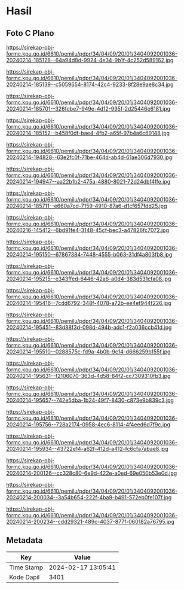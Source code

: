 # Hasil

## Foto C Plano

https://sirekap-obj-formc.kpu.go.id/6610/pemilu/pdpr/34/04/09/20/01/3404092001036-20240214-185128--64a94d8d-9924-4e34-9b1f-4c252d589162.jpg

https://sirekap-obj-formc.kpu.go.id/6610/pemilu/pdpr/34/04/09/20/01/3404092001036-20240214-185139--c5059654-8174-42c4-9233-8f28e9ae8c34.jpg

https://sirekap-obj-formc.kpu.go.id/6610/pemilu/pdpr/34/04/09/20/01/3404092001036-20240214-185701--326fdbe7-949e-4d12-995f-2d25446e6181.jpg

https://sirekap-obj-formc.kpu.go.id/6610/pemilu/pdpr/34/04/09/20/01/3404092001036-20240214-185152--b458f0df-bae4-4fb2-a65f-97b4a6c69148.jpg

https://sirekap-obj-formc.kpu.go.id/6610/pemilu/pdpr/34/04/09/20/01/3404092001036-20240214-194828--63e2fc0f-71be-464d-ab4d-61ae306d7930.jpg

https://sirekap-obj-formc.kpu.go.id/6610/pemilu/pdpr/34/04/09/20/01/3404092001036-20240214-194947--aa22b1b2-475a-4880-8021-72d24dbf4ffe.jpg

https://sirekap-obj-formc.kpu.go.id/6610/pemilu/pdpr/34/04/09/20/01/3404092001036-20240214-185711--e660a7cd-7159-4910-87a6-d1cf657fdd25.jpg

https://sirekap-obj-formc.kpu.go.id/6610/pemilu/pdpr/34/04/09/20/01/3404092001036-20240216-145412--6bd91fe4-3148-45cf-bec3-a47826fc7072.jpg

https://sirekap-obj-formc.kpu.go.id/6610/pemilu/pdpr/34/04/09/20/01/3404092001036-20240214-195150--67867384-7448-4555-b063-31df4a803fb8.jpg

https://sirekap-obj-formc.kpu.go.id/6610/pemilu/pdpr/34/04/09/20/01/3404092001036-20240214-195215--e343ffed-6446-42a6-a0d4-383d531cfa08.jpg

https://sirekap-obj-formc.kpu.go.id/6610/pemilu/pdpr/34/04/09/20/01/3404092001036-20240214-195416--7cdd6792-348f-4078-a72b-ee4ef944f226.jpg

https://sirekap-obj-formc.kpu.go.id/6610/pemilu/pdpr/34/04/09/20/01/3404092001036-20240214-195451--83d88f3d-098d-494b-adc1-f2a036ccb41d.jpg

https://sirekap-obj-formc.kpu.go.id/6610/pemilu/pdpr/34/04/09/20/01/3404092001036-20240214-195510--0288575c-fd9a-4b0b-9c14-d666259b155f.jpg

https://sirekap-obj-formc.kpu.go.id/6610/pemilu/pdpr/34/04/09/20/01/3404092001036-20240214-195631--f2106070-363d-4d58-84f2-cc7309310fb3.jpg

https://sirekap-obj-formc.kpu.go.id/6610/pemilu/pdpr/34/04/09/20/01/3404092001036-20240214-195657--742e5dba-1b24-49f7-8430-c873e9b839c3.jpg

https://sirekap-obj-formc.kpu.go.id/6610/pemilu/pdpr/34/04/09/20/01/3404092001036-20240214-195756--728a2174-0958-4ec6-8114-4f4eed6d7f9c.jpg

https://sirekap-obj-formc.kpu.go.id/6610/pemilu/pdpr/34/04/09/20/01/3404092001036-20240214-195934--43722e14-a62f-412d-a412-fc6cfa7abae8.jpg

https://sirekap-obj-formc.kpu.go.id/6610/pemilu/pdpr/34/04/09/20/01/3404092001036-20240214-200126--cc328c80-6e9d-422e-a0ed-69e050b53e0d.jpg

https://sirekap-obj-formc.kpu.go.id/6610/pemilu/pdpr/34/04/09/20/01/3404092001036-20240214-200034--3a54b654-222f-4ba9-b491-572eb0fe107f.jpg

https://sirekap-obj-formc.kpu.go.id/6610/pemilu/pdpr/34/04/09/20/01/3404092001036-20240214-200234--cdd29321-489c-4037-877f-060182a76795.jpg


## Metadata

| Key        | Value               |
| ---------- | ------------------- |
| Time Stamp | 2024-02-17 13:05:41 |
| Kode Dapil | 3401                |




